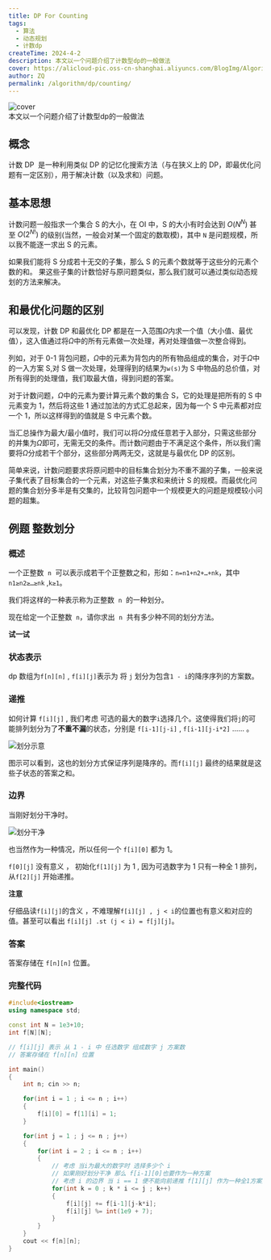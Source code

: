 ```yaml
---
title: DP For Counting
tags:
  - 算法
  - 动态规划
  - 计数dp
createTime: 2024-4-2
description: 本文以一个问题介绍了计数型dp的一般做法
cover: https://alicloud-pic.oss-cn-shanghai.aliyuncs.com/BlogImg/Algorithm/count_dp/divide_demo.png
author: ZQ
permalink: /algorithm/dp/counting/
---
```

![cover]( https://alicloud-pic.oss-cn-shanghai.aliyuncs.com/BlogImg/Algorithm/count_dp/divide_demo.png)
<br> 本文以一个问题介绍了计数型dp的一般做法
<!-- more -->

## 概念

计数 DP  是一种利用类似 DP 的记忆化搜索方法（与在狭义上的 DP，即最优化问题有一定区别），用于解决计数（以及求和）问题。

## 基本思想

计数问题一般指求一个集合 S 的大小，在 OI 中，S 的大小有时会达到 $O(N^N)$ 甚至 $O(2^{N!})$ 的级别(当然，一般会对某一个固定的数取模)，其中 `N` 是问题规模，所以我不能逐一求出 S 的元素。

如果我们能将 S 分成若十无交的子集，那么 S 的元素个数就等于这些分的元素个数的和。
果这些子集的计数恰好与原问题类似，那么我们就可以通过类似动态规划的方法来解决。

## 和最优化问题的区别

可以发现，计数 DP 和最优化 DP 都是在一入范围$\Omega$内求一个值（大小值、最优值），这入值通过将$\Omega$中的所有元素做一次处理，再对处理值做一次整合得到。

列如，对于 0-1 背包问题，$\Omega$中的元素为背包内的所有物品组成的集合，对于$\Omega$中的一入方案 S,对 S 做一次处理，处理得到的结果为`w(s)`为 S 中物品的总价值，对所有得到的处理值，我们取最大值，得到问题的答案。

对于计数问题，$\Omega$中的元素为要计算元素个数的集合 S，它的处理是把所有的 S 中元素变为 1，然后将这些 1 通过加法的方式汇总起来，因为每一个 S 中元素都对应一个 1，所以这样得到的值就是 S 中元素个数。

当汇总操作为最大/最小值时，我们可以将$\Omega$分成任意若于入部分，只需这些部分的并集为$\Omega$即可，无需无交的条件。而计数问题由于不满足这个条件，所以我们需要将$\Omega$分成若干个部分，这些部分两两无交，这就是与最优化 DP 的区别。

简单来说，计数问题要求将原问题中的目标集合划分为不重不漏的子集，一般来说子集代表了目标集合的一个元素，对这些子集求和来统计 S 的规模。而最优化问题的集合划分多半是有交集的，比较背包问题中一个规模更大的问题是规模较小问题的超集。

## 例题 整数划分

### 概述

一个正整数  `n`  可以表示成若干个正整数之和，形如：`n=n1+n2+…+nk`，其中`n1≥n2≥…≥nk` ,`k≥1`。

我们将这样的一种表示称为正整数  `n`  的一种划分。

现在给定一个正整数  `n`，请你求出  `n`  共有多少种不同的划分方法。

**试一试**

### 状态表示

dp 数组为`f[n][n]` , `f[i][j]`表示为 将 `j` 划分为包含`1 - i`的降序序列的方案数。

### 递推

如何计算 `f[i][j]` , 我们考虑 可选的最大的数字`i`选择几个。这使得我们将`j`的可能排列划分为了**不重不漏**的状态，分别是 `f[i-1][j-i]` , `f[i-1][j-i*2]` ...... 。

![划分示意](https://alicloud-pic.oss-cn-shanghai.aliyuncs.com/BlogImg/Algorithm/count_dp/divide_demo.png)

图示可以看到，这也的划分方式保证序列是降序的。而`f[i][j]` 最终的结果就是这些子状态的答案之和。

### 边界

当刚好划分干净时。

![划分干净](https://alicloud-pic.oss-cn-shanghai.aliyuncs.com/BlogImg/Algorithm/count_dp/full_divide.png)

也当然作为一种情况，所以任何一个 `f[i][0]` 都为 1。

`f[0][j]` 没有意义 ， 初始化`f[1][j]` 为 1 , 因为可选数字为 1 只有一种全 1 排列，从`f[2][j]` 开始递推。

**注意**

仔细品读`f[i][j]`的含义 ，不难理解`f[i][j] , j < i`的位置也有意义和对应的值。甚至可以看出 `f[i][j] .st (j < i) = f[j][j]`。

### 答案

答案存储在 `f[n][n]` 位置。

### 完整代码

```c++
#include<iostream>
using namespace std;

const int N = 1e3+10;
int f[N][N];

// f[i][j] 表示 从 1 - i 中 任选数字 组成数字 j 方案数
// 答案存储在 f[n][n] 位置

int main()
{
    int n; cin >> n;

    for(int i = 1 ; i <= n ; i++)
    {
        f[i][0] = f[1][i] = 1;
    }

    for(int j = 1 ; j <= n ; j++)
    {
        for(int i = 2 ; i <= n ; i++)
        {
            // 考虑 当i为最大的数字时 选择多少个 i
            // 如果刚好划分干净 那么 f[i-1][0]也要作为一种方案
            // 考虑 i 的边界 当 i == 1 便不能向前递推 f[1][j] 作为一种全1方案始终为1
            for(int k = 0 ; k * i <= j ; k++)
            {
                f[i][j] += f[i-1][j-k*i];
                f[i][j] %= int(1e9 + 7);
            }
        }
    }
    cout << f[n][n];
}
```

